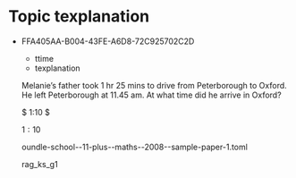 # Topic texplanation

<ul class='question default-decimal'>
<li>
<div class='question_envelope rag_ks_g1 question'>
<div class='uuid'>
<p>FFA405AA-B004-43FE-A6D8-72C925702C2D</p>
</div>
<div class='topics'>
<ul>
<li>
ttime
</li>
<li>
texplanation
</li>
</ul>
</div>
<div class='question question'>

Melanie’s father took $1 \ \text{hr} \ 25 \ \text{mins}$ to drive from Peterborough to Oxford. He left Peterborough at $11.45  \ \text{am}$. At what time did he arrive in Oxford? 

</div>
<div class='workings'>
<div class='working'>

$
1:10
$

</div>
</div>
<div class='answers'>
<div class='answer'>

$1:10$

</div>
</div>

<div class='papername'>
<p>oundle-school--11-plus--maths--2008--sample-paper-1.toml</p>
</div>
<div class='rag'>
<p>rag_ks_g1</p>
</div>
</div>
</li>
</ul>
